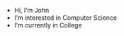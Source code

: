 - Hi, I’m John
- I’m interested in Computer Science
- I’m currently in College

<!---
JS-Kid/JS-Kid is a ✨ special ✨ repository because its `README.md` (this file) appears on your GitHub profile.
You can click the Preview link to take a look at your changes.
--->
